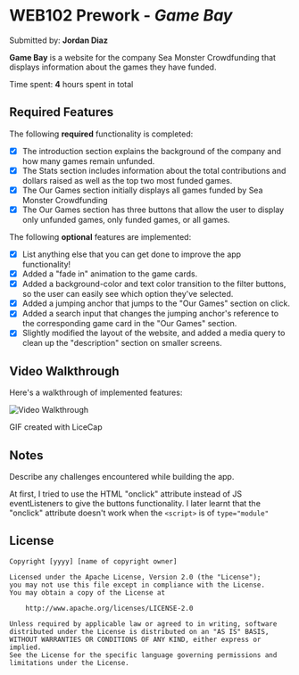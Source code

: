 # WEB102 Prework - *Game Bay*

Submitted by: **Jordan Diaz**

**Game Bay** is a website for the company Sea Monster Crowdfunding that displays information about the games they have funded.

Time spent: **4** hours spent in total

## Required Features

The following **required** functionality is completed:

* [x] The introduction section explains the background of the company and how many games remain unfunded.
* [x] The Stats section includes information about the total contributions and dollars raised as well as the top two most funded games.
* [x] The Our Games section initially displays all games funded by Sea Monster Crowdfunding
* [x] The Our Games section has three buttons that allow the user to display only unfunded games, only funded games, or all games.

The following **optional** features are implemented:

* [x] List anything else that you can get done to improve the app functionality!
* [x] Added a "fade in" animation to the game cards.
* [x] Added a background-color and text color transition to the filter buttons, so the user can easily see which option they've         selected.
* [x] Added a jumping anchor that jumps to the "Our Games" section on click.
* [x] Added a search input that changes the jumping anchor's reference to the corresponding game card in the "Our Games" section.
* [x] Slightly modified the layout of the website, and added a media query to clean up the "description" section on smaller screens.
 
## Video Walkthrough

Here's a walkthrough of implemented features:

<img src='https://i.imgur.com/3jU5H9s.gif' title='Video Walkthrough' width='' alt='Video Walkthrough' />

GIF created with LiceCap 

## Notes

Describe any challenges encountered while building the app.

At first, I tried to use the HTML "onclick" attribute instead of JS eventListeners to give the buttons functionality. I later learnt that the "onclick" attribute doesn't work when the `<script>` is of `type="module"`

## License

    Copyright [yyyy] [name of copyright owner]

    Licensed under the Apache License, Version 2.0 (the "License");
    you may not use this file except in compliance with the License.
    You may obtain a copy of the License at

        http://www.apache.org/licenses/LICENSE-2.0

    Unless required by applicable law or agreed to in writing, software
    distributed under the License is distributed on an "AS IS" BASIS,
    WITHOUT WARRANTIES OR CONDITIONS OF ANY KIND, either express or implied.
    See the License for the specific language governing permissions and
    limitations under the License.
